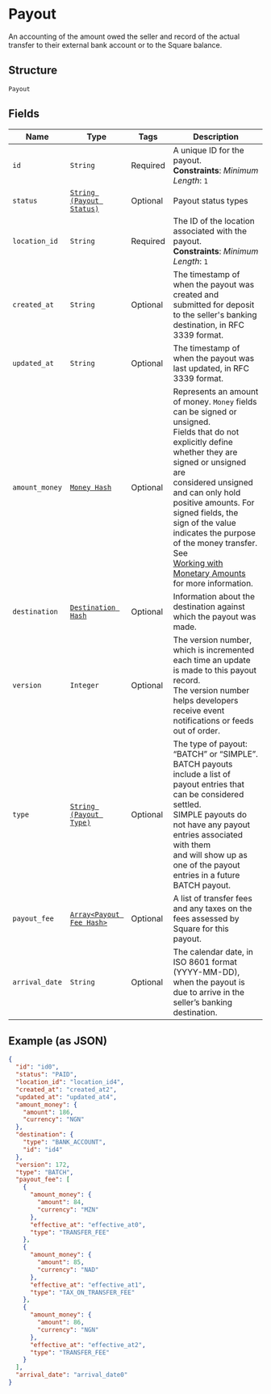 
# Payout

An accounting of the amount owed the seller and record of the actual transfer to their
external bank account or to the Square balance.

## Structure

`Payout`

## Fields

| Name | Type | Tags | Description |
|  --- | --- | --- | --- |
| `id` | `String` | Required | A unique ID for the payout.<br>**Constraints**: *Minimum Length*: `1` |
| `status` | [`String (Payout Status)`](../../doc/models/payout-status.md) | Optional | Payout status types |
| `location_id` | `String` | Required | The ID of the location associated with the payout.<br>**Constraints**: *Minimum Length*: `1` |
| `created_at` | `String` | Optional | The timestamp of when the payout was created and submitted for deposit to the seller's banking destination, in RFC 3339 format. |
| `updated_at` | `String` | Optional | The timestamp of when the payout was last updated, in RFC 3339 format. |
| `amount_money` | [`Money Hash`](../../doc/models/money.md) | Optional | Represents an amount of money. `Money` fields can be signed or unsigned.<br>Fields that do not explicitly define whether they are signed or unsigned are<br>considered unsigned and can only hold positive amounts. For signed fields, the<br>sign of the value indicates the purpose of the money transfer. See<br>[Working with Monetary Amounts](https://developer.squareup.com/docs/build-basics/working-with-monetary-amounts)<br>for more information. |
| `destination` | [`Destination Hash`](../../doc/models/destination.md) | Optional | Information about the destination against which the payout was made. |
| `version` | `Integer` | Optional | The version number, which is incremented each time an update is made to this payout record.<br>The version number helps developers receive event notifications or feeds out of order. |
| `type` | [`String (Payout Type)`](../../doc/models/payout-type.md) | Optional | The type of payout: “BATCH” or “SIMPLE”.<br>BATCH payouts include a list of payout entries that can be considered settled.<br>SIMPLE payouts do not have any payout entries associated with them<br>and will show up as one of the payout entries in a future BATCH payout. |
| `payout_fee` | [`Array<Payout Fee Hash>`](../../doc/models/payout-fee.md) | Optional | A list of transfer fees and any taxes on the fees assessed by Square for this payout. |
| `arrival_date` | `String` | Optional | The calendar date, in ISO 8601 format (YYYY-MM-DD), when the payout is due to arrive in the seller’s banking destination. |

## Example (as JSON)

```json
{
  "id": "id0",
  "status": "PAID",
  "location_id": "location_id4",
  "created_at": "created_at2",
  "updated_at": "updated_at4",
  "amount_money": {
    "amount": 186,
    "currency": "NGN"
  },
  "destination": {
    "type": "BANK_ACCOUNT",
    "id": "id4"
  },
  "version": 172,
  "type": "BATCH",
  "payout_fee": [
    {
      "amount_money": {
        "amount": 84,
        "currency": "MZN"
      },
      "effective_at": "effective_at0",
      "type": "TRANSFER_FEE"
    },
    {
      "amount_money": {
        "amount": 85,
        "currency": "NAD"
      },
      "effective_at": "effective_at1",
      "type": "TAX_ON_TRANSFER_FEE"
    },
    {
      "amount_money": {
        "amount": 86,
        "currency": "NGN"
      },
      "effective_at": "effective_at2",
      "type": "TRANSFER_FEE"
    }
  ],
  "arrival_date": "arrival_date0"
}
```

